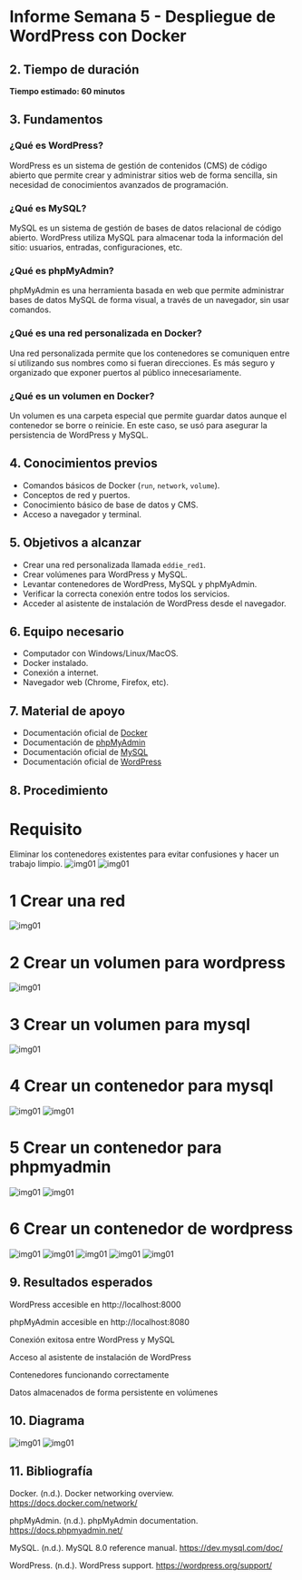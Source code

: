# Informe Semana 5 - Despliegue de WordPress con Docker
## 2. Tiempo de duración
**Tiempo estimado: 60 minutos**
## 3. Fundamentos

### ¿Qué es WordPress?
WordPress es un sistema de gestión de contenidos (CMS) de código abierto que permite crear y administrar sitios web de forma sencilla, sin necesidad de conocimientos avanzados de programación.

### ¿Qué es MySQL?
MySQL es un sistema de gestión de bases de datos relacional de código abierto. WordPress utiliza MySQL para almacenar toda la información del sitio: usuarios, entradas, configuraciones, etc.

### ¿Qué es phpMyAdmin?
phpMyAdmin es una herramienta basada en web que permite administrar bases de datos MySQL de forma visual, a través de un navegador, sin usar comandos.

### ¿Qué es una red personalizada en Docker?
Una red personalizada permite que los contenedores se comuniquen entre sí utilizando sus nombres como si fueran direcciones. Es más seguro y organizado que exponer puertos al público innecesariamente.

### ¿Qué es un volumen en Docker?
Un volumen es una carpeta especial que permite guardar datos aunque el contenedor se borre o reinicie. En este caso, se usó para asegurar la persistencia de WordPress y MySQL.

## 4. Conocimientos previos
- Comandos básicos de Docker (`run`, `network`, `volume`).
- Conceptos de red y puertos.
- Conocimiento básico de base de datos y CMS.
- Acceso a navegador y terminal.

## 5. Objetivos a alcanzar
- Crear una red personalizada llamada `eddie_red1`.
- Crear volúmenes para WordPress y MySQL.
- Levantar contenedores de WordPress, MySQL y phpMyAdmin.
- Verificar la correcta conexión entre todos los servicios.
- Acceder al asistente de instalación de WordPress desde el navegador.

## 6. Equipo necesario
- Computador con Windows/Linux/MacOS.
- Docker instalado.
- Conexión a internet.
- Navegador web (Chrome, Firefox, etc).

## 7. Material de apoyo
- Documentación oficial de [Docker](https://docs.docker.com)
- Documentación de [phpMyAdmin](https://docs.phpmyadmin.net/)
- Documentación oficial de [MySQL](https://dev.mysql.com/doc/)
- Documentación oficial de [WordPress](https://wordpress.org/support/)


## 8. Procedimiento
# Requisito 
Eliminar los contenedores existentes para evitar confusiones y hacer un trabajo limpio.
![img01](https://github.com/Edissonfierro/dockerwordpress/blob/main/1.jpg)
![img01](https://github.com/Edissonfierro/dockerwordpress/blob/main/11.jpg)

# 1 Crear una red
![img01](https://github.com/Edissonfierro/dockerwordpress/blob/main/2.jpg)

 # 2 Crear un volumen para wordpress 
![img01](https://github.com/Edissonfierro/dockerwordpress/blob/main/3.jpg)
# 3 Crear un volumen para mysql 

![img01](https://github.com/Edissonfierro/dockerwordpress/blob/main/4.jpg)
# 4 Crear un contenedor para mysql 
![img01](https://github.com/Edissonfierro/dockerwordpress/blob/main/5.jpg)
![img01](https://github.com/Edissonfierro/dockerwordpress/blob/main/5.1.jpg)
# 5 Crear un contenedor para phpmyadmin 
![img01](https://github.com/Edissonfierro/dockerwordpress/blob/main/6.jpg)
![img01](https://github.com/Edissonfierro/dockerwordpress/blob/main/6.1.jpg)

# 6 Crear un contenedor de wordpress 
![img01](https://github.com/Edissonfierro/dockerwordpress/blob/main/7.jpg)
![img01](https://github.com/Edissonfierro/dockerwordpress/blob/main/7.1.jpg)
![img01](https://github.com/Edissonfierro/dockerwordpress/blob/main/7.2.jpg)
![img01](https://github.com/Edissonfierro/dockerwordpress/blob/main/7.3.jpg)
![img01](https://github.com/Edissonfierro/dockerwordpress/blob/main/7.4.jpg)
## 9. Resultados esperados
WordPress accesible en http://localhost:8000

phpMyAdmin accesible en http://localhost:8080

Conexión exitosa entre WordPress y MySQL

Acceso al asistente de instalación de WordPress

Contenedores funcionando correctamente

Datos almacenados de forma persistente en volúmenes


## 10. Diagrama

![img01](https://github.com/Edissonfierro/dockerwordpress/blob/main/dockerwordpress.jpg)
![img01](https://github.com/Edissonfierro/dockerwordpress/blob/main/dockerwordpress.jpg)

## 11. Bibliografía
Docker. (n.d.). Docker networking overview. https://docs.docker.com/network/

phpMyAdmin. (n.d.). phpMyAdmin documentation. https://docs.phpmyadmin.net/

MySQL. (n.d.). MySQL 8.0 reference manual. https://dev.mysql.com/doc/

WordPress. (n.d.). WordPress support. https://wordpress.org/support/
